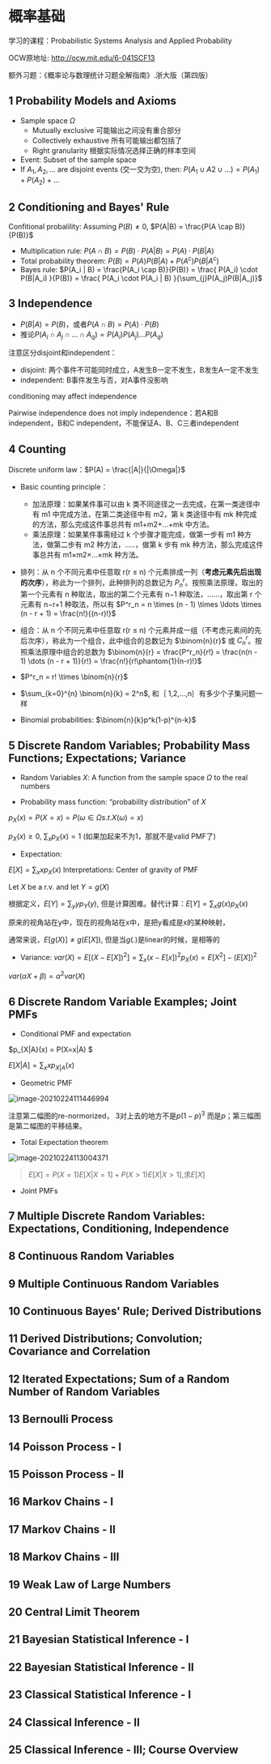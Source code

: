 # 概率基础

学习的课程：Probabilistic Systems Analysis and Applied Probability

OCW原地址: http://ocw.mit.edu/6-041SCF13

额外习题：《概率论与数理统计习题全解指南》.浙大版（第四版）

## 1	Probability Models and Axioms

- Sample space $\Omega$
  - Mutually exclusive 可能输出之间没有重合部分
  - Collectively exhaustive 所有可能输出都包括了
  - Right granularity 根据实际情况选择正确的样本空间
- Event: Subset of the sample space
- If $A_1, A_2,\dots$ are disjoint events (交一交为空), then: $P(A_1 \cup A2 \cup \dots ) = P(A_1) + P(A_2) + \dots$

## 2	Conditioning and Bayes' Rule

Confitional probalility: Assuming $P(B) \neq 0$, $P(A|B) = \frac{P(A \cap B)}{P(B)}$

- Multiplication rule: $P(A \cap B) = P(B) \cdot P(A | B) = P(A) · P(B | A)$
- Total probability theorem: $P(B) = P(A)P(B|A) + P(A^c)P(B|A^c)$
- Bayes rule: $P(A_i | B) = \frac{P(A_i \cap B)}{P(B)} = \frac{ P(A_i) \cdot P(B|A_i) }{P(B)} = \frac{ P(A_i \cdot P(A_i | B) }{\sum_{j}P(A_j)P(B|A_j)}$

## 3	Independence

- $P(B|A) = P(B)$，或者$P(A\cap B) = P(A) \cdot P(B)$
- 推论$P(A_i \cap A_j \cap \dots \cap A_q) = P(A_i)P(A_j) \dots P(A_q)$

注意区分disjoint和independent：

- disjoint: 两个事件不可能同时成立，A发生B一定不发生，B发生A一定不发生
- independent: B事件发生与否，对A事件没影响

conditioning may affect independence

Pairwise independence does not imply independence：若A和B independent，B和C independent，不能保证A、B、C三者independent

## 4	Counting

Discrete uniform law：$P(A) = \frac{|A|}{|\Omega|}$

- Basic counting principle：

  - 加法原理：如果某件事可以由 k 类不同途径之一去完成，在第一类途径中有 m1 中完成方法，在第二类途径中有 m2，第 k 类途径中有 mk 种完成的方法，那么完成这件事总共有 m1+m2+…+mk 中方法。
  - 乘法原理：如果某件事需经过 k 个步骤才能完成，做第一步有 m1 种方法，做第二步有 m2 种方法，…..，做第 k 步有 mk 种方法，那么完成这件事总共有 m1×m2×…×mk 种方法。
- 排列：从 n 个不同元素中任意取 r(r $\leq$ n) 个元素排成一列（**考虑元素先后出现的次序**），称此为一个排列，此种排列的总数记为 $P_n^r$。按照乘法原理，取出的第一个元素有 n 种取法，取出的第二个元素有 n−1 种取法，……，取出第 r 个元素有 n−r+1 种取法，所以有 $P^r_n = n \times (n - 1) \times \ldots \times (n - r + 1) = \frac{n!}{(n-r)!}$
- 组合：从 n 个不同元素中任意取 r(r $\leq$ n) 个元素并成一组（不考虑元素间的先后次序），称此为一个组合，此中组合的总数记为 $\binom{n}{r}$ 或 $C_n^r$。按照乘法原理中组合的总数为 $\binom{n}{r} = \frac{P^r_n}{r!} = \frac{n(n - 1) \dots (n - r + 1)}{r!} = \frac{n!}{r!\phantom{1}(n-r)!}$
- $P^r_n = r! \times \binom{n}{r}$
- $\sum_{k=0}^{n} \binom{n}{k} = 2^n$, 和｛ 1,2,...,n｝有多少个子集问题一样
- Binomial probabilities: $\binom{n}{k}p^k(1-p)^{n-k}$

## 5	Discrete Random Variables; Probability Mass Functions; Expectations; Variance

- Random Variables $X$:  A function from the sample space $\Omega$ to the real numbers

- Probability mass function: “probability distribution” of $X$

$p_X(x) = P(X=x) =P({\omega \in \Omega s.t. X(\omega) = x})$

$p_X(x) \geq 0$, $\sum_xp_X(x) = 1$ (如果加起来不为1，那就不是valid PMF了)

- Expectation:

$E[X] = \sum_xxp_X(x)$ Interpretations: Center of gravity of PMF

Let $X$ be a r.v. and let $Y = g(X)$

根据定义，$E[Y] = \sum_yyp_Y(y)$, 但是计算困难。替代计算：$E[Y] = \sum_xg(x)p_X(x)$

原来的视角站在y中，现在的视角站在x中，是把y看成是x的某种映射，

通常来说，$E[g(X)] \neq g(E[X])$, 但是当$g(.)$是linear的时候，是相等的

- Variance: $var(X) = E[(X-E[X])^2] = \sum_x(x-E[x])^2p_X(x) = E[X^2] - (E[X])^2$

$var(\alpha X+\beta) = \alpha^2 var(X)$

## 6	Discrete Random Variable Examples; Joint PMFs

- Conditional PMF and expectation

$p_{X|A}(x) = P(X=x|A) $

$E[X|A] = \sum_xxp_{X|A}(x)$

- Geometric PMF

![image-20210224111446994](/home/wbq/.config/Typora/typora-user-images/image-20210224111446994.png)

注意第二幅图的re-normorized， 3对上去的地方不是$p(1-p)^3$ 而是$p$；第三幅图是第二幅图的平移结果。

- Total Expectation theorem

![image-20210224113004371](/home/wbq/.config/Typora/typora-user-images/image-20210224113004371.png)

> $E[X] = P(X=1)E[X|X =1] + P(X>1)E[X|X>1]$,求$E[X]$ 

- Joint PMFs





## 7	Multiple Discrete Random Variables: Expectations, Conditioning, Independence

## 8	Continuous Random Variables
## 9	Multiple Continuous Random Variables
## 10	Continuous Bayes' Rule; Derived Distributions
## 11	Derived Distributions; Convolution; Covariance and Correlation
## 12	Iterated Expectations; Sum of a Random Number of Random Variables
## 13	Bernoulli Process
## 14	Poisson Process - I
## 15	Poisson Process - II
## 16	Markov Chains - I
## 17	Markov Chains - II
## 18	Markov Chains - III
## 19	Weak Law of Large Numbers
## 20	Central Limit Theorem
## 21	Bayesian Statistical Inference - I
## 22	Bayesian Statistical Inference - II
## 23	Classical Statistical Inference - I
## 24	Classical Inference - II
## 25	Classical Inference - III; Course Overview